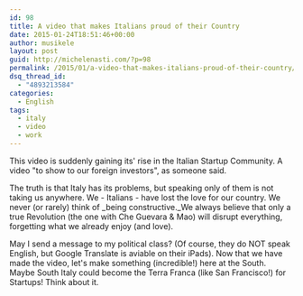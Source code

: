 ```yaml
---
id: 98
title: A video that makes Italians proud of their Country
date: 2015-01-24T18:51:46+00:00
author: musikele
layout: post
guid: http://michelenasti.com/?p=98
permalink: /2015/01/a-video-that-makes-italians-proud-of-their-country/
dsq_thread_id:
  - "4893213584"
categories:
  - English
tags:
  - italy
  - video
  - work
---
```

This video is suddenly gaining its' rise in the Italian Startup Community. A video "to show to our foreign investors", as someone said.

The truth is that Italy has its problems, but speaking only of them is not taking us anywhere. We - Italians - have lost the love for our country. We never (or rarely) think of _being constructive._We always believe that only a true Revolution (the one with Che Guevara & Mao) will disrupt everything, forgetting what we already enjoy (and love).

May I send a message to my political class? (Of course, they do NOT speak English, but Google Translate is aviable on their iPads). Now that we have made the video, let's make something (incredible!) here at the South. Maybe South Italy could become the Terra Franca (like San Francisco!) for Startups! Think about it.
